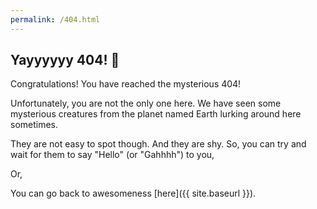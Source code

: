 ```yaml
---
permalink: /404.html
---
```


Yayyyyyy 404! 🎉
-

Congratulations! You have reached the mysterious 404!

Unfortunately, you are not the only one here. We have seen some mysterious creatures from the planet named Earth lurking around here sometimes.

They are not easy to spot though. And they are shy. So, you can try and wait for them to say "Hello" (or "Gahhhh") to you,

Or,

You can go back to awesomeness [here]({{ site.baseurl }}).
